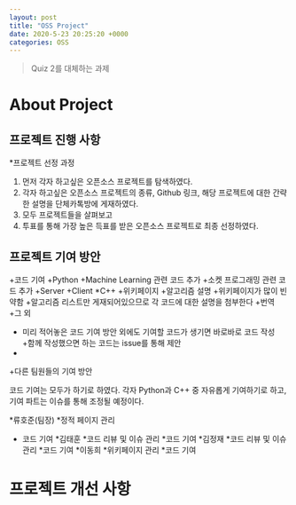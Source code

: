 ```yaml
---
layout: post
title: "OSS Project"
date: 2020-5-23 20:25:20 +0000
categories: OSS
---
```

>Quiz 2를 대체하는 과제

About Project
===============

프로젝트 진행 사항
------------------

*프로젝트 선정 과정

1. 먼저 각자 하고싶은 오픈소스 프로젝트를 탐색하였다.
2. 각자 하고싶은 오픈소스 프로젝트의 종류, Github 링크, 해당 프로젝트에 대한 간략한 설명을 단체카톡방에 게재하였다.
3. 모두 프로젝트들을 살펴보고
4. 투표를 통해 가장 높은 득표를 받은 오픈소스 프로젝트로 최종 선정하였다.



프로젝트 기여 방안
-------------------

+코드 기여
  +Python
    +Machine Learning 관련 코드 추가
    +소켓 프로그래밍 관련 코드 추가
      +Server
      +Client
  *C++
+위키페이지 
  +알고리즘 설명
    +위키페이지가 많이 빈약함
    +알고리즘 리스트만 게재되어있으므로 각 코드에 대한 설명을 첨부한다
  +번역
+그 외
  + 미리 적어놓은 코드 기여 방안 외에도 기여할 코드가 생기면 바로바로 코드 작성
  +함께 작성했으면 하는 코드는 issue를 통해 제안
  +
  
+다른 팀원들의 기여 방안

코드 기여는 모두가 하기로 하였다.
각자 Python과 C++ 중 자유롭게 기여하기로 하고, 기여 파트는 이슈를 통해 조정될 예정이다.


*류호준(팀장)
  *정적 페이지 관리
  * 코드 기여
*김태훈
  *코드 리뷰 및 이슈 관리
  *코드 기여
*김정재
  *코드 리뷰 및 이슈 관리
  *코드 기여
*이동희
  *위키페이지 관리
  *코드 기여

프로젝트 개선 사항
===================



